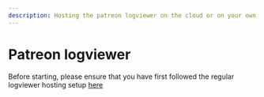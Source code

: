 ```yaml
---
description: Hosting the patreon logviewer on the cloud or on your own computer.
---
```


# Patreon logviewer

Before starting, please ensure that you have first followed the regular logviewer hosting setup [here](./logviewer)

